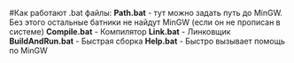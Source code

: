 #Как работают .bat файлы:
__Path.bat__ - тут можно задать путь до MinGW. Без этого остальные батники не найдут MinGW (если он не прописан в системе)
__Compile.bat__ - Компилятор
__Link.bat__ - Линковщик
__BuildAndRun.bat__ - Быстрая сборка
__Help.bat__ - Быстро вызывает помощь по MinGW
